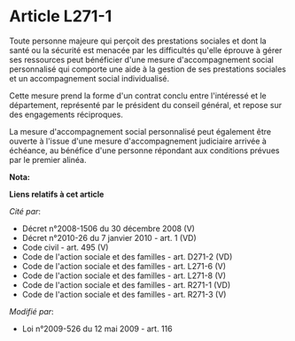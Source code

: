 # Article L271-1

Toute personne majeure qui perçoit des prestations sociales et dont la santé ou la sécurité est menacée par les difficultés
qu'elle éprouve à gérer ses ressources peut bénéficier d'une mesure d'accompagnement social personnalisé qui comporte une
aide à la gestion de ses prestations sociales et un accompagnement social individualisé.

Cette mesure prend la forme d'un contrat conclu entre l'intéressé et le département, représenté par le président du conseil
général, et repose sur des engagements réciproques.

La mesure d'accompagnement social personnalisé peut également être ouverte à l'issue d'une mesure d'accompagnement judiciaire
arrivée à échéance, au bénéfice d'une personne répondant aux conditions prévues par le premier alinéa.

**Nota:**



**Liens relatifs à cet article**

_Cité par_:

  - Décret n°2008-1506 du 30 décembre 2008 (V)
  - Décret n°2010-26 du 7 janvier 2010 - art. 1 (VD)
  - Code civil - art. 495 (V)
  - Code de l'action sociale et des familles - art. D271-2 (VD)
  - Code de l'action sociale et des familles - art. L271-6 (V)
  - Code de l'action sociale et des familles - art. L271-8 (V)
  - Code de l'action sociale et des familles - art. R271-1 (VD)
  - Code de l'action sociale et des familles - art. R271-3 (V)

_Modifié par_:

  - Loi n°2009-526 du 12 mai 2009 - art. 116
